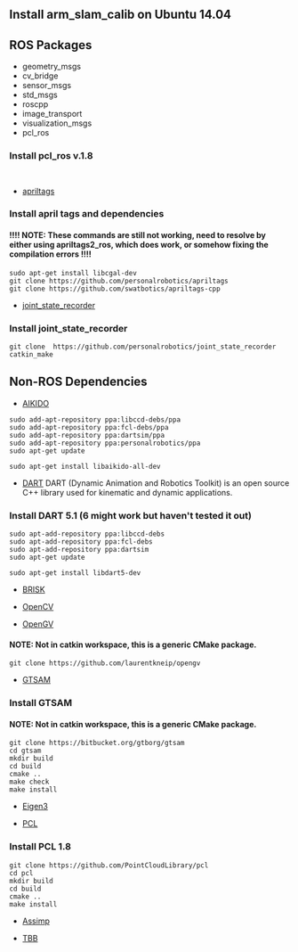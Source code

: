 ## Install arm_slam_calib on Ubuntu 14.04

## ROS Packages
* geometry_msgs
* cv_bridge
* sensor_msgs
* std_msgs
* roscpp
* image_transport
* visualization_msgs
* pcl_ros
### Install pcl_ros v.1.8
```


```

* [apriltags](https://github.com/personalrobotics/apriltags)
### Install april tags and dependencies 
#### !!!! NOTE: These commands are still not working, need to resolve by either using apriltags2_ros, which does work, or somehow fixing the compilation errors !!!!
```	
sudo apt-get install libcgal-dev
git clone https://github.com/personalrobotics/apriltags 
git clone https://github.com/swatbotics/apriltags-cpp 
```

* [joint_state_recorder](https://github.com/personalrobotics/joint_state_recorder)
### Install joint_state_recorder
```
git clone  https://github.com/personalrobotics/joint_state_recorder
catkin_make
```

## Non-ROS Dependencies
* [AIKIDO](https://github.com/personalrobotics/aikido)
```
sudo add-apt-repository ppa:libccd-debs/ppa
sudo add-apt-repository ppa:fcl-debs/ppa
sudo add-apt-repository ppa:dartsim/ppa
sudo add-apt-repository ppa:personalrobotics/ppa
sudo apt-get update

sudo apt-get install libaikido-all-dev
```

* [DART](https://github.com/dartsim/dart)
DART (Dynamic Animation and Robotics Toolkit) is an open source C++ library used for kinematic and dynamic applications.
### Install DART 5.1 (6 might work but haven't tested it out)
```
sudo apt-add-repository ppa:libccd-debs
sudo apt-add-repository ppa:fcl-debs
sudo apt-add-repository ppa:dartsim
sudo apt-get update

sudo apt-get install libdart5-dev
```
* [BRISK](https://github.com/clemenscorny/brisk)

* [OpenCV](https://github.com/opencv/opencv)

* [OpenGV](https://github.com/laurentkneip/opengv)
#### NOTE: Not in catkin workspace, this is a generic CMake package.
```
git clone https://github.com/laurentkneip/opengv
```
* [GTSAM](https://github.com/devbharat/gtsam)
### Install GTSAM
#### NOTE: Not in catkin workspace, this is a generic CMake package.
```
git clone https://bitbucket.org/gtborg/gtsam
cd gtsam
mkdir build
cd build
cmake ..
make check
make install
```
* [Eigen3](http://eigen.tuxfamily.org/index.php?title=Main_Page)

* [PCL](https://github.com/PointCloudLibrary/pcl)
### Install PCL 1.8
```
git clone https://github.com/PointCloudLibrary/pcl
cd pcl
mkdir build
cd build
cmake ..
make install
```


* [Assimp](https://github.com/assimp/assimp)

* [TBB](https://github.com/wjakob/tbb)








